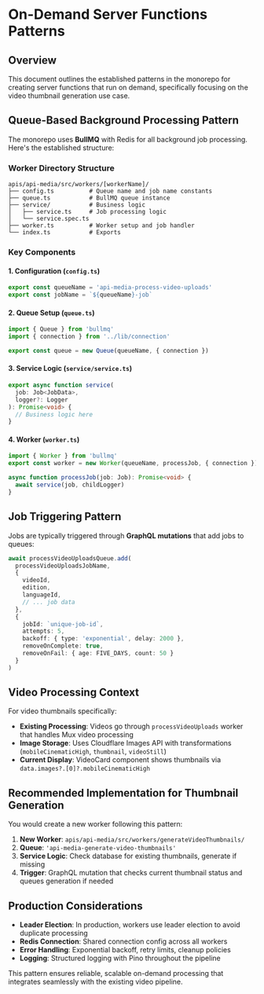 # On-Demand Server Functions Patterns

## Overview

This document outlines the established patterns in the monorepo for creating server functions that run on demand, specifically focusing on the video thumbnail generation use case.

## Queue-Based Background Processing Pattern

The monorepo uses **BullMQ** with Redis for all background job processing. Here's the established structure:

### Worker Directory Structure
```
apis/api-media/src/workers/[workerName]/
├── config.ts          # Queue name and job name constants
├── queue.ts           # BullMQ queue instance
├── service/           # Business logic
│   ├── service.ts     # Job processing logic
│   └── service.spec.ts
├── worker.ts          # Worker setup and job handler
└── index.ts           # Exports
```

### Key Components

#### 1. Configuration (`config.ts`)
```typescript
export const queueName = 'api-media-process-video-uploads'
export const jobName = `${queueName}-job`
```

#### 2. Queue Setup (`queue.ts`)
```typescript
import { Queue } from 'bullmq'
import { connection } from '../lib/connection'

export const queue = new Queue(queueName, { connection })
```

#### 3. Service Logic (`service/service.ts`)
```typescript
export async function service(
  job: Job<JobData>,
  logger?: Logger
): Promise<void> {
  // Business logic here
}
```

#### 4. Worker (`worker.ts`)
```typescript
import { Worker } from 'bullmq'
export const worker = new Worker(queueName, processJob, { connection })

async function processJob(job: Job): Promise<void> {
  await service(job, childLogger)
}
```

## Job Triggering Pattern

Jobs are typically triggered through **GraphQL mutations** that add jobs to queues:

```typescript
await processVideoUploadsQueue.add(
  processVideoUploadsJobName,
  {
    videoId,
    edition,
    languageId,
    // ... job data
  },
  {
    jobId: `unique-job-id`,
    attempts: 5,
    backoff: { type: 'exponential', delay: 2000 },
    removeOnComplete: true,
    removeOnFail: { age: FIVE_DAYS, count: 50 }
  }
)
```

## Video Processing Context

For video thumbnails specifically:

- **Existing Processing**: Videos go through `processVideoUploads` worker that handles Mux video processing
- **Image Storage**: Uses Cloudflare Images API with transformations (`mobileCinematicHigh`, `thumbnail`, `videoStill`)
- **Current Display**: VideoCard component shows thumbnails via `data.images?.[0]?.mobileCinematicHigh`

## Recommended Implementation for Thumbnail Generation

You would create a new worker following this pattern:

1. **New Worker**: `apis/api-media/src/workers/generateVideoThumbnails/`
2. **Queue**: `'api-media-generate-video-thumbnails'`
3. **Service Logic**: Check database for existing thumbnails, generate if missing
4. **Trigger**: GraphQL mutation that checks current thumbnail status and queues generation if needed

## Production Considerations

- **Leader Election**: In production, workers use leader election to avoid duplicate processing
- **Redis Connection**: Shared connection config across all workers
- **Error Handling**: Exponential backoff, retry limits, cleanup policies
- **Logging**: Structured logging with Pino throughout the pipeline

This pattern ensures reliable, scalable on-demand processing that integrates seamlessly with the existing video pipeline.
